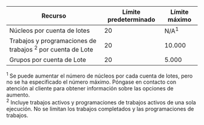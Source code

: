 Recurso|Límite predeterminado|Límite máximo
---|---|---
Núcleos por cuenta de lotes|20|N/A<sup>1</sup>
Trabajos y programaciones de trabajos <sup>2</sup> por cuenta de Lote|20|10\.000
Grupos por cuenta de Lote|20|5\.000

<sup>1</sup> Se puede aumentar el número de núcleos por cada cuenta de lotes, pero no se ha especificado el número máximo. Póngase en contacto con atención al cliente para obtener información sobre las opciones de aumento.  
<sup>2</sup> Incluye trabajos activos y programaciones de trabajos activos de una sola ejecución. No se limitan los trabajos completados y las programaciones de trabajos.

<!-------HONumber=Nov15_HO1-->